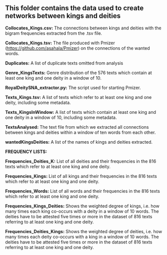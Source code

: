 ## This folder contains the data used to create networks between kings and deities

<b>Collocates_Kings.csv:</b> The connections between kings and deities with the bigram frequencies extracted from the .tsv file.

<b>Collocates_Kings.tsv:</b> The file produced with Pmizer (https://github.com/asahala/Pmizer) on the connections of the wanted words.

<b>Duplicates:</b> A list of duplicate texts omitted from analysis

<b>Genre_KingsTexts:</b> Genre distribution of the 576 texts which contain at least one king and one deity in a window of 10.

<b>RoyalDeitySNA_extractor.py:</b> The script used for starting Pmizer.

<b>Texts_Kings.tsv:</b> A list of texts which refer to at least one king and one deity, including some metadata.

<b>Texts_KingsInWindow:</b> A list of texts which contain at least one king and one deity in a window of 10, including some metadata.

<b>TextsAnalysed:</b> The text file from which we extracted all connections between kings and deities within a window of ten words from each other.

<b>wantedKingsDeities:</b> A list of the names of kings and deities extracted. 

<b>FREQUENCY LISTS:</b>

<b>Frequencies_Deities_K:</b> List of all deities and their frequencies in the 816 texts which refer to at least one king and one deity.

<b>Frequencies_Kings:</b> List of all kings and their frequencies in the 816 texts which refer to at least one king and one deity.

<b>Frequencies_Words:</b> List of all words and their frequencies in the 816 texts which refer to at least one king and one deity.

<b>Frequencies_Kings_Deities:</b> Shows the weighted degree of kings, i.e. how many times each king co-occurs with a deity in a window of 10 words. The deities have to be attested five times or more in the dataset of 816 texts referring to at least one king and one deity.

<b>Frequencies_Deities_Kings:</b> Shows the weighted degree of deities, i.e. how many times each deity co-occurs with a king in a window of 10 words. The deities have to be attested five times or more in the dataset of 816 texts referring to at least one king and one deity.


